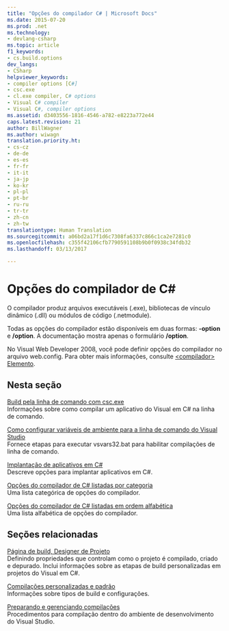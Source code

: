 ```yaml
---
title: "Opções do compilador C# | Microsoft Docs"
ms.date: 2015-07-20
ms.prod: .net
ms.technology:
- devlang-csharp
ms.topic: article
f1_keywords:
- cs.build.options
dev_langs:
- CSharp
helpviewer_keywords:
- compiler options [C#]
- csc.exe
- cl.exe compiler, C# options
- Visual C# compiler
- Visual C#, compiler options
ms.assetid: d3403556-1816-4546-a782-e8223a772e44
caps.latest.revision: 21
author: BillWagner
ms.author: wiwagn
translation.priority.ht:
- cs-cz
- de-de
- es-es
- fr-fr
- it-it
- ja-jp
- ko-kr
- pl-pl
- pt-br
- ru-ru
- tr-tr
- zh-cn
- zh-tw
translationtype: Human Translation
ms.sourcegitcommit: a06bd2a17f1d6c7308fa6337c866c1ca2e7281c0
ms.openlocfilehash: c355f42106cfb7790591108b9b0f0938c34fdb32
ms.lasthandoff: 03/13/2017

---
```

# <a name="c-compiler-options"></a>Opções do compilador de C#
O compilador produz arquivos executáveis (.exe), bibliotecas de vínculo dinâmico (.dll) ou módulos de código (.netmodule).  
  
 Todas as opções do compilador estão disponíveis em duas formas: **-option** e **/option**. A documentação mostra apenas o formulário **/option**.  
  
 No Visual Web Developer 2008, você pode definir opções do compilador no arquivo web.config. Para obter mais informações, consulte [\<compilador> Elemento](https://msdn.microsoft.com/library/y9x69bzw).  
  
## <a name="in-this-section"></a>Nesta seção  
 [Build pela linha de comando com csc.exe](../../../csharp/language-reference/compiler-options/command-line-building-with-csc-exe.md)  
 Informações sobre como compilar um aplicativo do Visual em C# na linha de comando.  
  
 [Como configurar variáveis de ambiente para a linha de comando do Visual Studio](../../../csharp/language-reference/compiler-options/how-to-set-environment-variables-for-the-visual-studio-command-line.md)  
 Fornece etapas para executar vsvars32.bat para habilitar compilações de linha de comando.  
  
 [Implantação de aplicativos em C#](../../../csharp/language-reference/compiler-options/app-deployment.md)  
 Descreve opções para implantar aplicativos em C#.  
  
 [Opções do compilador de C# listadas por categoria](../../../csharp/language-reference/compiler-options/listed-by-category.md)  
 Uma lista categórica de opções do compilador.  
  
 [Opções do compilador de C# listadas em ordem alfabética](../../../csharp/language-reference/compiler-options/listed-alphabetically.md)  
 Uma lista alfabética de opções do compilador.  
  
## <a name="related-sections"></a>Seções relacionadas  
 [Página de build, Designer de Projeto](https://docs.microsoft.com/visualstudio/ide/reference/build-page-project-designer-csharp)  
 Definindo propriedades que controlam como o projeto é compilado, criado e depurado. Inclui informações sobre as etapas de build personalizadas em projetos do Visual em C#.  
  
 [Compilações personalizadas e padrão](https://docs.microsoft.com/visualstudio/ide/compiling-and-building-in-visual-studio)  
 Informações sobre tipos de build e configurações.  
  
 [Preparando e gerenciando compilações](https://docs.microsoft.com/visualstudio/ide/building-and-cleaning-projects-and-solutions-in-visual-studio)  
 Procedimentos para compilação dentro do ambiente de desenvolvimento do Visual Studio.
